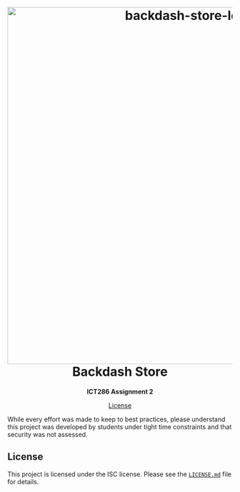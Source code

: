 <h1 align="center">
  <br>
  <img src="https://i.imgur.com/lcaEroy.png" alt="backdash-store-logo" width="800"></a>
  <br>
    Backdash Store
  <br>
</h1>

<p align=center>
  <b> ICT286 Assignment 2 </b>
</p>

<p align="center">
  <a href="#license">License</a>
</p>

While every effort was made to keep to best practices, please understand
this project was developed by students under tight time constraints and
that security was not assessed.

## License
This project is licensed under the ISC license. Please see the [`LICENSE.md`](LICENSE.md)
file for details.
